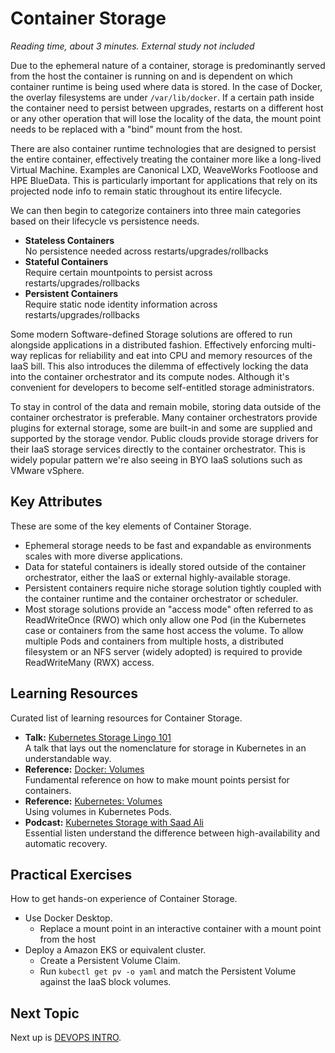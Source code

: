 # Container Storage
*Reading time, about 3 minutes. External study not included*

Due to the ephemeral nature of a container, storage is predominantly served from the host the container is running on and is dependent on which container runtime is being used where data is stored. In the case of Docker, the overlay filesystems are under `/var/lib/docker`. If a certain path inside the container need to persist between upgrades, restarts on a different host or any other operation that will lose the locality of the data, the mount point needs to be replaced with a "bind" mount from the host.

There are also container runtime technologies that are designed to persist the entire container, effectively treating the container more like a long-lived Virtual Machine. Examples are Canonical LXD, WeaveWorks Footloose and HPE BlueData. This is particularly important for applications that rely on its projected node info to remain static throughout its entire lifecycle.

We can then begin to categorize containers into three main categories based on their lifecycle vs persistence needs.

- **Stateless Containers**<br />
  No persistence needed across restarts/upgrades/rollbacks
- **Stateful Containers**<br />
  Require certain mountpoints to persist across restarts/upgrades/rollbacks
- **Persistent Containers**<br />
  Require static node identity information across restarts/upgrades/rollbacks

Some modern Software-defined Storage solutions are offered to run alongside applications in a distributed fashion. Effectively enforcing multi-way replicas for reliability and eat into CPU and memory resources of the IaaS bill. This also introduces the dilemma of effectively locking the data into the container orchestrator and its compute nodes. Although it's convenient for developers to become self-entitled storage administrators. 

To stay in control of the data and remain mobile, storing data outside of the container orchestrator is preferable. Many container orchestrators provide plugins for external storage, some are built-in and some are supplied and supported by the storage vendor. Public clouds provide storage drivers for their IaaS storage services directly to the container orchestrator. This is widely popular pattern we're also seeing in BYO IaaS solutions such as VMware vSphere.

## Key Attributes
These are some of the key elements of Container Storage.

- Ephemeral storage needs to be fast and expandable as environments scales with more diverse applications.
- Data for stateful containers  is ideally stored outside of the container orchestrator, either the IaaS or external highly-available storage.
- Persistent containers require niche storage solution tightly coupled with the container runtime and the container orchestrator or scheduler.
- Most storage solutions provide an "access mode" often referred to as ReadWriteOnce (RWO) which only allow one Pod (in the Kubernetes case or containers from the same host access the volume. To allow multiple Pods and containers from multiple hosts, a distributed filesystem or an NFS server (widely adopted) is required to provide ReadWriteMany (RWX) access.

## Learning Resources
Curated list of learning resources for Container Storage.

- **Talk:** [Kubernetes Storage Lingo 101](https://youtu.be/uSxlgK1bCuA)<br />
  A talk that lays out the nomenclature for storage in Kubernetes in an understandable way.
- **Reference:** [Docker: Volumes](https://docs.docker.com/storage/volumes/)<br />
  Fundamental reference on how to make mount points persist for containers.
- **Reference:** [Kubernetes: Volumes](https://kubernetes.io/docs/concepts/storage/volumes/)<br />
  Using volumes in Kubernetes Pods.
- **Podcast:** [Kubernetes Storage with Saad Ali](https://softwareengineeringdaily.com/2019/06/10/kubernetes-storage-with-saad-ali/)<br />
  Essential listen understand the difference between high-availability and automatic recovery.

## Practical Exercises
How to get hands-on experience of Container Storage.

- Use Docker Desktop.
  - Replace a mount point in an interactive container with a mount point from the host
- Deploy a Amazon EKS or equivalent cluster.
  - Create a Persistent Volume Claim.
  - Run `kubectl get pv -o yaml` and match the Persistent Volume against the IaaS block volumes.

## Next Topic
Next up is [DEVOPS INTRO](DEVOPS_INTRO.md).
